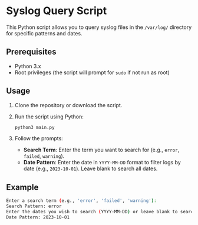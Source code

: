# Syslog Query Script

This Python script allows you to query syslog files in the `/var/log/` directory for specific patterns and dates.

## Prerequisites

- Python 3.x
- Root privileges (the script will prompt for `sudo` if not run as root)

## Usage

1. Clone the repository or download the script.
2. Run the script using Python:

    ```sh
    python3 main.py
    ```

3. Follow the prompts:
    - **Search Term**: Enter the term you want to search for (e.g., `error`, `failed`, `warning`).
    - **Date Pattern**: Enter the date in `YYYY-MM-DD` format to filter logs by date (e.g., `2023-10-01`). Leave blank to search all dates.

## Example

```sh
Enter a search term (e.g., 'error', 'failed', 'warning'):
Search Pattern: error
Enter the dates you wish to search (YYYY-MM-DD) or leave blank to search all dates (e.g., '2023-10-01'):
Date Pattern: 2023-10-01



